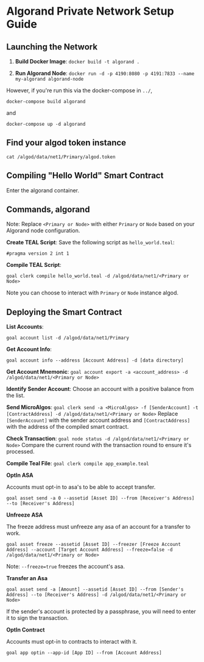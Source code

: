 # Algorand Private Network Setup Guide

## Launching the Network

1. **Build Docker Image**:
   `docker build -t algorand .`

2. **Run Algorand Node**:
   `docker run -d -p 4190:8080 -p 4191:7833 --name my-algorand algorand-node`

However, if you're run this via the docker-compose in `../`,

`docker-compose build algorand`

and

`docker-compose up -d algorand`

## Find your algod token instance

   `cat /algod/data/net1/Primary/algod.token`

## Compiling "Hello World" Smart Contract

Enter the algorand container.

## Commands, algorand

Note: Replace `<Primary or Node>` with either `Primary` or `Node` based on your Algorand node configuration.

**Create TEAL Script**:
Save the following script as `hello_world.teal`:

``
#pragma version 2
int 1
``

**Compile TEAL Script**:
```
goal clerk compile hello_world.teal -d /algod/data/net1/<Primary or Node>
```

Note you can choose to interact with `Primary` or `Node` instance algod.

## Deploying the Smart Contract

**List Accounts**:
```
goal account list -d /algod/data/net1/Primary
```

**Get Account Info**:
```
goal account info --address [Account Address] -d [data directory]
```

**Get Account Mnemonic**:
``
goal account export -a <account_address> -d /algod/data/net1/<Primary or Node>
``

**Identify Sender Account**:
Choose an account with a positive balance from the list.

**Send MicroAlgos**:
``
goal clerk send -a <MicroAlgos> -f [SenderAccount] -t [ContractAddress] -d /algod/data/net1/<Primary or Node>
``
Replace `[SenderAccount]` with the sender account address and `[ContractAddress]` with the address of the compiled smart contract.

**Check Transaction**:
``
goal node status -d /algod/data/net1/<Primary or Node>
``
Compare the current round with the transaction round to ensure it's processed.

**Compile Teal File**:
``
goal clerk compile app_example.teal
``

**OptIn ASA**

Accounts must opt-in to asa's to be able to accept transfer.

```
goal asset send -a 0 --assetid [Asset ID] --from [Receiver's Address] --to [Receiver's Address]
```

**Unfreeze ASA**

The freeze address must unfreeze any asa of an account for a transfer to work.

```
goal asset freeze --assetid [Asset ID] --freezer [Freeze Account Address] --account [Target Account Address] --freeze=false -d /algod/data/net1/<Primary or Node>
```

Note: `--freeze=true` freezes the account's asa.

**Transfer an Asa**

```
goal asset send -a [Amount] --assetid [Asset ID] --from [Sender's Address] --to [Receiver's Address] -d /algod/data/net1/<Primary or Node>
```
If the sender's account is protected by a passphrase, you will need to enter it to sign the transaction.

**OptIn Contract**

Accounts must opt-in to contracts to interact with it.

```
goal app optin --app-id [App ID] --from [Account Address]
```
